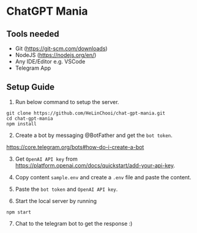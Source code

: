 # ChatGPT Mania

## Tools needed
- Git (https://git-scm.com/downloads)
- NodeJS (https://nodejs.org/en/)
- Any IDE/Editor e.g. VSCode
- Telegram App

## Setup Guide
1. Run below command to setup the server.

```
git clone https://github.com/HeLinChooi/chat-gpt-mania.git
cd chat-gpt-mania
npm install
```

2. Create a bot by messaging @BotFather and get the `bot token`.

https://core.telegram.org/bots#how-do-i-create-a-bot

3. Get `OpenAI API key` from https://platform.openai.com/docs/quickstart/add-your-api-key.

4. Copy content `sample.env` and create a `.env` file and paste the content.

5. Paste the `bot token` and `OpenAI API key`.

6. Start the local server by running
```
npm start
```
7. Chat to the telegram bot to get the response :)